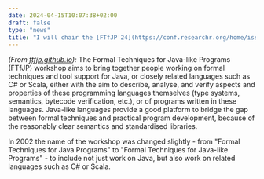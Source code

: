 ```yaml
---
date: 2024-04-15T10:07:38+02:00
draft: false
type: "news"
title: "I will chair the [FTfJP'24](https://conf.researchr.org/home/issta-ecoop-2024/FTfJP-2024) workshop at ECOOP'24."
---
```


*(From [ftfjp.github.io](https://ftfjp.github.io/)):*
The Formal Techniques for Java-like Programs (FTfJP) workshop aims to bring together people working on formal techniques and tool support for Java, or closely related languages such as C# or Scala, either with the aim to describe, analyse, and verify aspects and properties of these programming languages themselves (type systems, semantics, bytecode verification, etc.), or of programs written in these languages.
Java-like languages provide a good platform to bridge the gap between formal techniques and practical program development, because of the reasonably clear semantics and standardised libraries.

In 2002 the name of the workshop was changed slightly - from "Formal Techniques for Java Programs" to "Formal Techniques for Java-like Programs" - to include not just work on Java, but also work on related languages such as C# or Scala.
